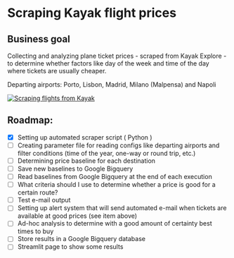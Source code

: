 # Scraping Kayak flight prices

## Business goal
Collecting and analyzing plane ticket prices - scraped from Kayak Explore - to determine whether factors like day of the week and time of the day where tickets are usually cheaper.  

Departing airports: Porto, Lisbon, Madrid, Milano (Malpensa) and Napoli

[![Scraping flights from Kayak](https://github.com/rafabelokurows/scrapingKayak/actions/workflows/scrape.yml/badge.svg)](https://github.com/rafabelokurows/scrapingKayak/actions/workflows/scrape.yml)

## Roadmap: 

- [x] Setting up automated scraper script ( Python )  
- [ ] Creating parameter file for reading configs like departing airports and filter conditions (time of the year, one-way or round trip, etc.)
- [ ] Determining price baseline for each destination
- [ ] Save new baselines to Google Bigquery
- [ ] Read baselines from Google Bigquery at the end of each execution
- [ ] What criteria should I use to determine whether a price is good for a certain route?
- [ ] Test e-mail output
- [ ] Setting up alert system that will send automated e-mail when tickets are available at good prices (see item above)
- [ ] Ad-hoc analysis to determine with a good amount of certainty best times to buy
- [ ] Store results in a Google Bigquery database
- [ ] Streamlit page to show some results
